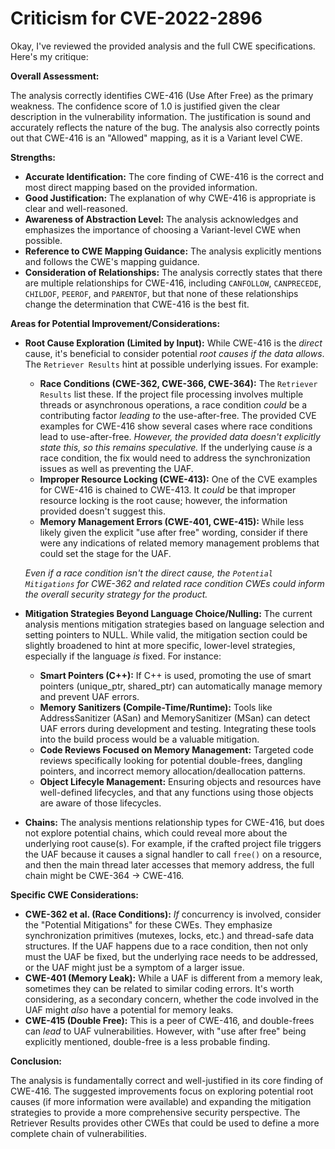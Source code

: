# Criticism for CVE-2022-2896

Okay, I've reviewed the provided analysis and the full CWE specifications. Here's my critique:

**Overall Assessment:**

The analysis correctly identifies CWE-416 (Use After Free) as the primary weakness. The confidence score of 1.0 is justified given the clear description in the vulnerability information. The justification is sound and accurately reflects the nature of the bug.  The analysis also correctly points out that CWE-416 is an "Allowed" mapping, as it is a Variant level CWE.

**Strengths:**

*   **Accurate Identification:** The core finding of CWE-416 is the correct and most direct mapping based on the provided information.
*   **Good Justification:** The explanation of why CWE-416 is appropriate is clear and well-reasoned.
*   **Awareness of Abstraction Level:** The analysis acknowledges and emphasizes the importance of choosing a Variant-level CWE when possible.
*   **Reference to CWE Mapping Guidance:** The analysis explicitly mentions and follows the CWE's mapping guidance.
* **Consideration of Relationships:** The analysis correctly states that there are multiple relationships for CWE-416, including `CANFOLLOW`, `CANPRECEDE`, `CHILDOF`, `PEEROF`, and `PARENTOF`, but that none of these relationships change the determination that CWE-416 is the best fit.

**Areas for Potential Improvement/Considerations:**

*   **Root Cause Exploration (Limited by Input):** While CWE-416 is the *direct* cause, it's beneficial to consider potential *root causes* *if the data allows*.  The `Retriever Results` hint at possible underlying issues.  For example:

    *   **Race Conditions (CWE-362, CWE-366, CWE-364):** The `Retriever Results` list these. If the project file processing involves multiple threads or asynchronous operations, a race condition *could* be a contributing factor *leading to* the use-after-free.  The provided CVE examples for CWE-416 show several cases where race conditions lead to use-after-free.  *However, the provided data doesn't explicitly state this, so this remains speculative.*  If the underlying cause *is* a race condition, the fix would need to address the synchronization issues as well as preventing the UAF.
    *   **Improper Resource Locking (CWE-413):** One of the CVE examples for CWE-416 is chained to CWE-413. It *could* be that improper resource locking is the root cause; however, the information provided doesn't suggest this.
    *   **Memory Management Errors (CWE-401, CWE-415):** While less likely given the explicit "use after free" wording, consider if there were any indications of related memory management problems that could set the stage for the UAF.

    *Even if a race condition isn't the direct cause, the `Potential Mitigations` for CWE-362 and related race condition CWEs could inform the overall security strategy for the product.*

*   **Mitigation Strategies Beyond Language Choice/Nulling:** The current analysis mentions mitigation strategies based on language selection and setting pointers to NULL. While valid, the mitigation section could be slightly broadened to hint at more specific, lower-level strategies, especially if the language *is* fixed. For instance:

    *   **Smart Pointers (C++):** If C++ is used, promoting the use of smart pointers (unique\_ptr, shared\_ptr) can automatically manage memory and prevent UAF errors.
    *   **Memory Sanitizers (Compile-Time/Runtime):** Tools like AddressSanitizer (ASan) and MemorySanitizer (MSan) can detect UAF errors during development and testing. Integrating these tools into the build process would be a valuable mitigation.
    *   **Code Reviews Focused on Memory Management:** Targeted code reviews specifically looking for potential double-frees, dangling pointers, and incorrect memory allocation/deallocation patterns.
    *   **Object Lifecyle Management:** Ensuring objects and resources have well-defined lifecycles, and that any functions using those objects are aware of those lifecycles.

* **Chains:** The analysis mentions relationship types for CWE-416, but does not explore potential chains, which could reveal more about the underlying root cause(s). For example, if the crafted project file triggers the UAF because it causes a signal handler to call `free()` on a resource, and then the main thread later accesses that memory address, the full chain might be CWE-364 -> CWE-416.

**Specific CWE Considerations:**

*   **CWE-362 et al. (Race Conditions):** *If* concurrency is involved, consider the "Potential Mitigations" for these CWEs. They emphasize synchronization primitives (mutexes, locks, etc.) and thread-safe data structures. If the UAF happens due to a race condition, then not only must the UAF be fixed, but the underlying race needs to be addressed, or the UAF might just be a symptom of a larger issue.
*   **CWE-401 (Memory Leak):** While a UAF is different from a memory leak, sometimes they can be related to similar coding errors. It's worth considering, as a secondary concern, whether the code involved in the UAF might *also* have a potential for memory leaks.
*   **CWE-415 (Double Free):** This is a peer of CWE-416, and double-frees can *lead* to UAF vulnerabilities. However, with "use after free" being explicitly mentioned, double-free is a less probable finding.

**Conclusion:**

The analysis is fundamentally correct and well-justified in its core finding of CWE-416. The suggested improvements focus on exploring potential root causes (if more information were available) and expanding the mitigation strategies to provide a more comprehensive security perspective. The Retriever Results provides other CWEs that could be used to define a more complete chain of vulnerabilities.